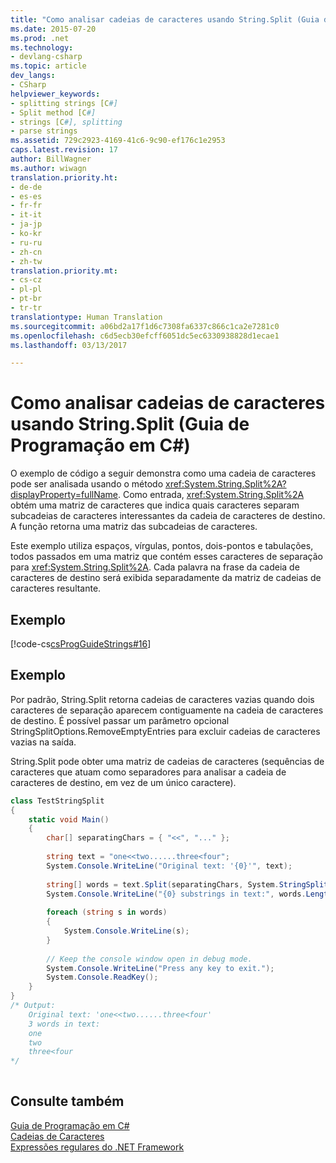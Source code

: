 ```yaml
---
title: "Como analisar cadeias de caracteres usando String.Split (Guia de Programação em C#) | Microsoft Docs"
ms.date: 2015-07-20
ms.prod: .net
ms.technology:
- devlang-csharp
ms.topic: article
dev_langs:
- CSharp
helpviewer_keywords:
- splitting strings [C#]
- Split method [C#]
- strings [C#], splitting
- parse strings
ms.assetid: 729c2923-4169-41c6-9c90-ef176c1e2953
caps.latest.revision: 17
author: BillWagner
ms.author: wiwagn
translation.priority.ht:
- de-de
- es-es
- fr-fr
- it-it
- ja-jp
- ko-kr
- ru-ru
- zh-cn
- zh-tw
translation.priority.mt:
- cs-cz
- pl-pl
- pt-br
- tr-tr
translationtype: Human Translation
ms.sourcegitcommit: a06bd2a17f1d6c7308fa6337c866c1ca2e7281c0
ms.openlocfilehash: c6d5ecb30efcff6051dc5ec6330938828d1ecae1
ms.lasthandoff: 03/13/2017

---
```

# <a name="how-to-parse-strings-using-stringsplit-c-programming-guide"></a>Como analisar cadeias de caracteres usando String.Split (Guia de Programação em C#)
O exemplo de código a seguir demonstra como uma cadeia de caracteres pode ser analisada usando o método <xref:System.String.Split%2A?displayProperty=fullName>. Como entrada, <xref:System.String.Split%2A> obtém uma matriz de caracteres que indica quais caracteres separam subcadeias de caracteres interessantes da cadeia de caracteres de destino.  A função retorna uma matriz das subcadeias de caracteres.  
  
 Este exemplo utiliza espaços, vírgulas, pontos, dois-pontos e tabulações, todos passados em uma matriz que contém esses caracteres de separação para <xref:System.String.Split%2A>.  Cada palavra na frase da cadeia de caracteres de destino será exibida separadamente da matriz de cadeias de caracteres resultante.  
  
## <a name="example"></a>Exemplo  
 [!code-cs[csProgGuideStrings#16](../../../csharp/programming-guide/strings/codesnippet/CSharp/how-to-parse-strings-using-string-split_1.cs)]  
  
## <a name="example"></a>Exemplo  
 Por padrão, String.Split retorna cadeias de caracteres vazias quando dois caracteres de separação aparecem contiguamente na cadeia de caracteres de destino.  É possível passar um parâmetro opcional StringSplitOptions.RemoveEmptyEntries para excluir cadeias de caracteres vazias na saída.  
  
 String.Split pode obter uma matriz de cadeias de caracteres (sequências de caracteres que atuam como separadores para analisar a cadeia de caracteres de destino, em vez de um único caractere).  
  
```csharp  
class TestStringSplit  
{  
    static void Main()  
    {  
        char[] separatingChars = { "<<", "..." };  
  
        string text = "one<<two......three<four";  
        System.Console.WriteLine("Original text: '{0}'", text);  
  
        string[] words = text.Split(separatingChars, System.StringSplitOptions.RemoveEmptyEntries );  
        System.Console.WriteLine("{0} substrings in text:", words.Length);  
  
        foreach (string s in words)  
        {  
            System.Console.WriteLine(s);  
        }  
  
        // Keep the console window open in debug mode.  
        System.Console.WriteLine("Press any key to exit.");  
        System.Console.ReadKey();  
    }  
}  
/* Output:  
    Original text: 'one<<two......three<four'  
    3 words in text:  
    one  
    two  
    three<four  
*/  
  
```  
  
## <a name="see-also"></a>Consulte também  
 [Guia de Programação em C#](../../../csharp/programming-guide/index.md)   
 [Cadeias de Caracteres](../../../csharp/programming-guide/strings/index.md)   
 [Expressões regulares do .NET Framework](https://msdn.microsoft.com/library/hs600312)
